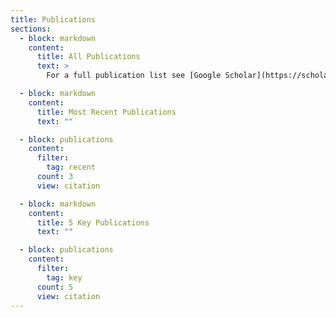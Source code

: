 ```yaml
---
title: Publications
sections:
  - block: markdown
    content:
      title: All Publications
      text: >
        For a full publication list see [Google Scholar](https://scholar.google.de/citations?user=S56rRf8AAAAJ&hl=de).

  - block: markdown
    content:
      title: Most Recent Publications
      text: ""

  - block: publications
    content:
      filter:
        tag: recent
      count: 3
      view: citation

  - block: markdown
    content:
      title: 5 Key Publications
      text: ""

  - block: publications
    content:
      filter:
        tag: key
      count: 5
      view: citation
---
```

